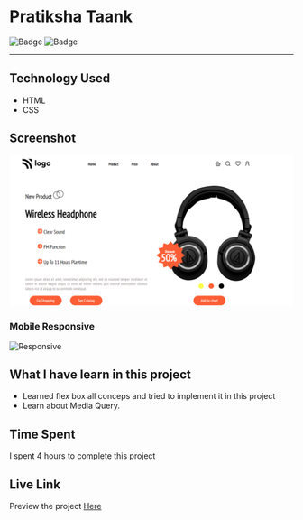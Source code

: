 # Pratiksha Taank
![Badge](https://img.shields.io/badge/Mobile%20Responsive-Yes-brightgreen)
![Badge](https://img.shields.io/badge/Live-Yes-brightgreen)
***
## Technology Used
- HTML
- CSS
## Screenshot
![Project 7](./images/p7.png)

### Mobile Responsive
![Responsive](./mobile.gif)
## What I have learn in this project
- Learned flex box all conceps and tried to implement it in this project
- Learn about Media Query.
## Time Spent
I spent 4 hours to complete this project
## Live Link
Preview the project [Here](https://headphonehome.netlify.app/)
